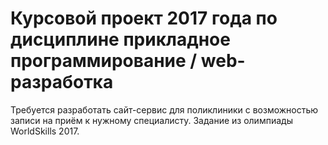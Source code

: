 # Курсовой проект 2017 года по дисциплине прикладное программирование / web-разработка

Требуется разработать сайт-сервис для поликлиники с возможностью записи на приём к нужному специалисту. Задание из олимпиады WorldSkills 2017.